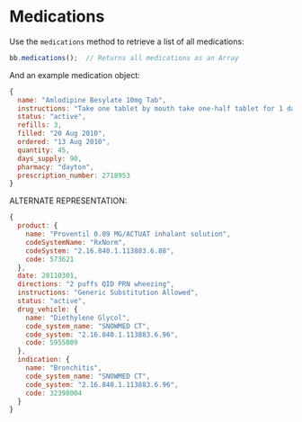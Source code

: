 # Medications

Use the `medications` method to retrieve a list of all medications:

```javascript
bb.medications();  // Returns all medications as an Array
```

And an example medication object:

```javascript
{
  name: "Amlodipine Besylate 10mg Tab",
  instructions: "Take one tablet by mouth take one-half tablet for 1 day. Avoid grapefruit juice.",
  status: "active",
  refills: 3,
  filled: "20 Aug 2010",
  ordered: "13 Aug 2010",
  quantity: 45,
  days_supply: 90,
  pharmacy: "dayton",
  prescription_number: 2718953
}
```

ALTERNATE REPRESENTATION:

```javascript
{
  product: {
    name: "Proventil 0.09 MG/ACTUAT inhalant solution",
    codeSystemName: "RxNorm",
    codeSystem: "2.16.840.1.113883.6.88",
    code: 573621
  },
  date: 20110301,
  directions: "2 puffs QID PRN wheezing",
  instructions: "Generic Substitution Allowed",
  status: "active",
  drug_vehicle: {
    name: "Diethylene Glycol",
    code_system_name: "SNOWMED CT",
    code_system: "2.16.840.1.113883.6.96",
    code: 5955009
  },
  indication: {
    name: "Bronchitis",
    code_system_name: "SNOWMED CT",
    code_system: "2.16.840.1.113883.6.96",
    code: 32398004
  }
}
```




<!-- 
## Filters

```javascript
bb.medications({
  from: 2010,
  to: 2013,
  name: "amlodipine",
  status: "active",
  pharmacy: "dayton",
  refills: "<5",
  sortBy: "date"
});
```
-->











